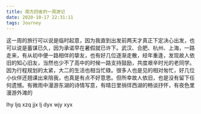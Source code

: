 ```yaml
---
title: 南方四省的一周游记
date: 2020-10-17 22:31:11
tags: Journey
---
```


这一周的旅行可以说是临时起意，因为我直到出发前两天才真正下定决心出发，也可以说是蓄谋已久，因为承诺早在暑假就已许下。武汉、合肥、杭州、上海，一路走来，有从初中便一路相伴的挚友，也有好几位逐渐走散，经年重逢，发现故人依旧的知心旧友，当然也少不了高中的时候一路支持鼓励，共度艰辛时光的老同学。 因为行程规划的太紧，大二的生活也相当忙碌。很多人也是见的相对匆忙，好几位小伙伴还翘课出来陪我，也真是有点不好意思。但所幸故人依旧，也是没有留下任何遗憾。有微雨中漫游东湖的诗情写意，有晴日里徜徉西湖的畅谈抒怀，有夜色里漫游外滩的



lhy ljq xzq jjx lj dyx wjy xyx

